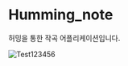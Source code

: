 # Humming_note
허밍을 통한 작곡 어플리케이션입니다.

![Test123456](https://user-images.githubusercontent.com/37868661/61284159-61bd4500-a7f9-11e9-87a8-f74054fac0ee.jpg)
